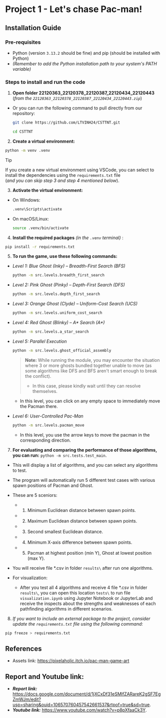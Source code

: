# Project 1 - Let's chase Pac-man!

## Installation Guide

### Pre-requisites

- Python (version `3.13.2` should be fine) and pip (should be installed with Python)
- _(Remember to add the Python installation path to your system's PATH variable)_

### Steps to install and run the code

1. **Open folder 22120363_22120378_22120387_22120434_22120443** \
  (*from the `22120363_22120378_22120387_22120434_22120443.zip`*)

- Or you can run the following command to pull directly from our repository:
  ```bash
  git clone https://github.com/LTVINH24/CSTTNT.git
  ```
  ```bash
  cd CSTTNT
  ```

2. **Create a virtual environment:**

```bash
python -m venv .venv
```

> [!Tip]
> If you create a new virtual environment using VSCode, you can select to install the dependencies using the `requirements.txt` file\
> (_and you can skip step 3 and step 4 mentioned below_).

3. **Activate the virtual environment:**

- On Windows:
  ```bash
  .venv\Scripts\activate
  ```

- On macOS/Linux:
  ```bash
  source .venv/bin/activate
  ```

4. **Install the required packages** _(in the `.venv` terminal)_ :

```bash
pip install -r requirements.txt
```

5. **To run the game, use these following commands:**

- _Level 1: Blue Ghost (Inky) – Breadth-First Search (BFS)_
  ```bash
  python -m src.levels.breadth_first_search
  ```

- _Level 2: Pink Ghost (Pinky) – Depth-First Search (DFS)_
  ```bash
  python -m src.levels.depth_first_search
  ```

- _Level 3: Orange Ghost (Clyde) – Uniform-Cost Search (UCS)_
  ```bash
  python -m src.levels.uniform_cost_search
  ```

- _Level 4: Red Ghost (Blinky) – A* Search (A*)_
  ```bash
  python -m src.levels.a_star_search
  ```

- _Level 5: Parallel Execution_
  ```bash
  python -m src.levels.ghost_official_assembly
  ```
  >  **Note:** While running the module, you may encounter the situation where 3 or more ghosts bundled together
  unable to move (as some algorithms like DFS and BFS aren't smart enough to break the conflict).
  > - In this case, please kindly wait until they can resolve themselves.
  
  - In this level, you can click on any empty space to immediately move the Pacman there.

- _Level 6: User-Controlled Pac-Man_
  ```bash
  python -m src.levels.pacman_move
  ```
  - In this level, you use the arrow keys to move the pacman in the corresponding direction.

7. **For evaluating and comparing the performance of those algorithms, you can run:** `python -m src.tests.test_main`. 

  - This will display a list of algorithms, and you can select any algorithms to test. 
  - The program will automatically run 5 different test cases with various spawn positions of Pacman and Ghost.
  - These are 5 sceniors:
    * 1. Minimum Euclidean distance between spawn points.
    * 2. Maximum Euclidean distance between spawn points.
    * 3. Second smallest Euclidean distance.
    * 4. Minimum X-axis difference between spawn points.
    * 5. Pacman at highest position (min Y), Ghost at lowest position (max Y).
  - You will receive file *.csv in folder `results\` after run one algorithms.

- For visualization:

  - After you test all 4 algorithms and receive 4 file *.csv in folder `results\`, you can open this location `tests\` to run file `visualization.ipynb` using Jupyter Notebook or JupyterLab and receive the inspects about the strengths and weaknesses of each pathfinding algorithms in different scenarios.

8. _If you want to include an external package to the project, consider update the `requirements.txt` file using the following command:_

```bash
pip freeze > requirements.txt
```

## References

- Assets link: https://pixelaholic.itch.io/pac-man-game-art

## Report and Youtube link:

- **_Report link:_**  <https://docs.google.com/document/d/1jXCxDf31eSMlfZARareK2gSF7EgZmWJm/edit?usp=sharing&ouid=106570760457542661537&rtpof=true&sd=true>.
- **_Youtube link:_** <https://www.youtube.com/watch?v=p8pXfaaCk3Y>.
